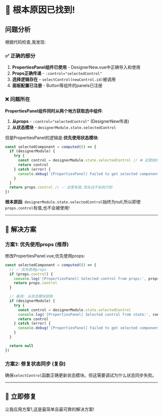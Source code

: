 # 🎯 根本原因已找到!

## 问题分析

根据代码检查,我发现:

### ✅ 正确的部分

1. **PropertiesPanel组件已使用** - DesignerNew.vue中正确导入和使用
2. **Props正确传递** - `:control="selectedControl"`
3. **选择逻辑存在** - `selectControl(newControl.id)`被调用
4. **面板配置已注册** - Button等组件的panels已注册

### ❌ 问题所在

**PropertiesPanel组件同时从两个地方获取选中组件**:

1. **从props** - `:control="selectedControl"` (DesignerNew传递)
2. **从状态模块** - `designerModule.state.selectedControl`

但是PropertiesPanel的逻辑是:**优先使用状态模块**:

```typescript
const selectedComponent = computed(() => {
  if (designerModule) {
    try {
      const control = designerModule.state.selectedControl // ❌ 这里始终为null
      return control
    } catch (error) {
      console.debug('[PropertiesPanel] Failed to get selected component from state:', error)
    }
  }
  return props.control // ✅ 这里有值,但永远不会执行到
})
```

**根本原因**: `designerModule.state.selectedControl`始终为null,所以即使`props.control`有值,也不会被使用!

---

## 🔧 解决方案

### 方案1: 优先使用props (推荐)

修改PropertiesPanel.vue,优先使用props:

```typescript
const selectedComponent = computed(() => {
  // ✅ 优先使用props
  if (props.control) {
    console.log('[PropertiesPanel] Selected control from props:', props.control)
    return props.control
  }

  // 备用: 从状态模块获取
  if (designerModule) {
    try {
      const control = designerModule.state.selectedControl
      console.log('[PropertiesPanel] Selected control from state:', control)
      return control
    } catch (error) {
      console.debug('[PropertiesPanel] Failed to get selected component from state:', error)
    }
  }

  return null
})
```

### 方案2: 修复状态同步 (复杂)

确保`selectControl`函数正确更新状态模块。但这需要调试为什么状态同步失败。

---

## 🚀 立即修复

让我应用方案1,这是最简单且最可靠的解决方案!

